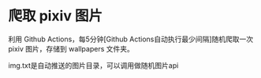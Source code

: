 # 爬取 pixiv 图片
利用 Github Actions，每5分钟[Github Actions自动执行最少间隔]随机爬取一次 pixiv 图片，存储到 wallpapers 文件夹。

img.txt是自动推送的图片目录，可以调用做随机图片api
